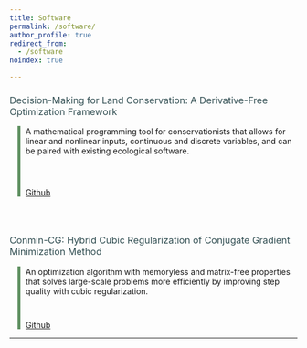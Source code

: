 ```yaml
---
title: Software
permalink: /software/
author_profile: true
redirect_from:
  - /software
noindex: true

---
```

<style type='text/css'>

  h3 {
font-weight:normal;
color: #314E52 !important;
  }
	.container {
   	 position: relative;
	margin-left: 2em;
	margin-top: 15px;
  	}	

	.vertical {
	border-left: 5px solid #609162;
	height: 100%;
	position: absolute;
	margin-left: -1em;
	margin-top: -1px;
	display: inline-block;
	}	
	

	br {
	line-height: 200%;
	}

</style>



### Decision-Making for Land Conservation: A Derivative-Free Optimization Framework

<div class="container">
  <div class="vertical"></div>


A mathematical programming tool for conservationists that allows for linear and nonlinear inputs, continuous and discrete variables, and can be paired with existing ecological software.
<div style="line-height: 85%;">
    <br>
</div>

 <a href="https://github.com/cassiebuhler/conservation-dfo" target="_blank"  rel="noopener noreferrer" class = "btn--research">Github</a> 


</div>


<br> 

### Conmin-CG: Hybrid Cubic Regularization of Conjugate Gradient Minimization Method


<div class="container">
  <div class="vertical"></div>


An optimization algorithm with memoryless and matrix-free properties that solves large-scale problems more efficiently by improving step quality with cubic regularization.

<div style="line-height: 85%;">
    <br>
</div>
 <a href="https://github.com/cassiebuhler/ConminCG" target="_blank"  rel="noopener noreferrer" class = "btn--research">Github</a> 


</div>

---

